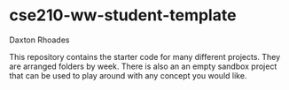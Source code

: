# cse210-ww-student-template
Daxton Rhoades

This repository contains the starter code for many different projects. They are arranged folders by week. There is also an an empty sandbox project that can be used to play around with any concept you would like.
